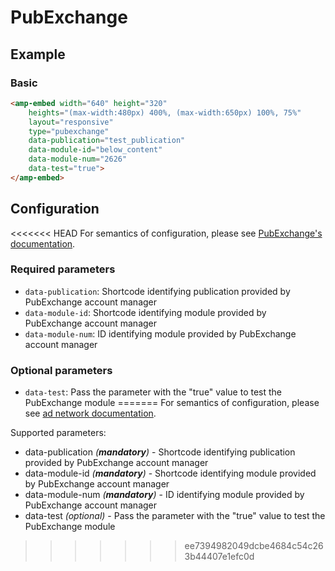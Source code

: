 <!---
Copyright 2017 The AMP HTML Authors. All Rights Reserved.

Licensed under the Apache License, Version 2.0 (the "License");
you may not use this file except in compliance with the License.
You may obtain a copy of the License at

      http://www.apache.org/licenses/LICENSE-2.0

Unless required by applicable law or agreed to in writing, software
distributed under the License is distributed on an "AS-IS" BASIS,
WITHOUT WARRANTIES OR CONDITIONS OF ANY KIND, either express or implied.
See the License for the specific language governing permissions and
limitations under the License.
-->

# PubExchange

## Example

### Basic

```html
<amp-embed width="640" height="320"
    heights="(max-width:480px) 400%, (max-width:650px) 100%, 75%"
    layout="responsive"
    type="pubexchange"
    data-publication="test_publication"
    data-module-id="below_content"
    data-module-num="2626"
    data-test="true">
</amp-embed>
```

## Configuration

<<<<<<< HEAD
For semantics of configuration, please see [PubExchange's documentation](https://www.pubexchange.com/dashboard/developer/update_modules).

### Required parameters

- `data-publication`: Shortcode identifying publication provided by PubExchange account manager
- `data-module-id`: Shortcode identifying module provided by PubExchange account manager
- `data-module-num`: ID identifying module provided by PubExchange account manager

### Optional parameters

- `data-test`: Pass the parameter with the "true" value to test the PubExchange module
=======
For semantics of configuration, please see [ad network documentation](https://www.pubexchange.com/dashboard/developer/update_modules).

Supported parameters:

- data-publication *(**mandatory**)* - Shortcode identifying publication provided by PubExchange account manager
- data-module-id *(**mandatory**)* - Shortcode identifying module provided by PubExchange account manager
- data-module-num *(**mandatory**)* - ID identifying module provided by PubExchange account manager
- data-test *(optional)* - Pass the parameter with the "true" value to test the PubExchange module
>>>>>>> ee7394982049dcbe4684c54c263b44407e1efc0d

